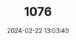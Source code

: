 ---
title: "1076"
category: "Amblema neislerii"
draft: false
date: 2024-02-22 13:03:49
languages:
  English: ["Fat Threeridge"]
---
